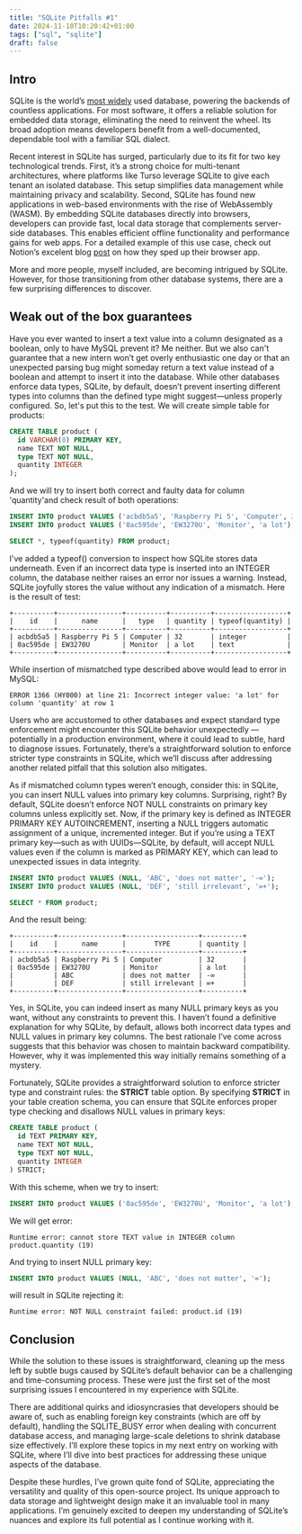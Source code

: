```yaml
---
title: "SQLite Pitfalls #1"
date: 2024-11-10T10:20:42+01:00
tags: ["sql", "sqlite"]
draft: false
---
```


## Intro

SQLite is the world’s  [most widely](https://www.sqlite.org/mostdeployed.html) used database, powering the backends of countless applications. For most software, it offers a reliable solution for embedded data storage, eliminating the need to reinvent the wheel. Its broad adoption means developers benefit from a well-documented, dependable tool with a familiar SQL dialect.

<!--more-->

Recent interest in SQLite has surged, particularly due to its fit for two key technological trends. First, it’s a strong choice for multi-tenant architectures, where platforms like Turso leverage SQLite to give each tenant an isolated database. This setup simplifies data management while maintaining privacy and scalability​. Second, SQLite has found new applications in web-based environments with the rise of WebAssembly (WASM). By embedding SQLite databases directly into browsers, developers can provide fast, local data storage that complements server-side databases. This enables efficient offline functionality and performance gains for web apps​. For a detailed example of this use case, check out Notion’s excelent blog [post](https://www.notion.so/blog/how-we-sped-up-notion-in-the-browser-with-wasm-sqlite) on how they sped up their browser app.

More and more people, myself included, are becoming intrigued by SQLite. However, for those transitioning from other database systems, there are a few surprising differences to discover.

## Weak out of the box guarantees

Have you ever wanted to insert a text value into a column designated as a boolean, only to have MySQL prevent it? Me neither. But we also can't guarantee that a new intern won’t get overly enthusiastic one day or that an unexpected parsing bug might someday return a text value instead of a boolean and attempt to insert it into the database. While other databases enforce data types, SQLite, by default, doesn’t prevent inserting different types into columns than the defined type might suggest—unless properly configured. So, let's put this to the test. We will create simple table for products:

```sql
CREATE TABLE product (
  id VARCHAR(8) PRIMARY KEY,
  name TEXT NOT NULL,
  type TEXT NOT NULL,
  quantity INTEGER
);
```

And we will try to insert both correct and faulty data for column 'quantity'and check result of both operations:

``` sql
INSERT INTO product VALUES ('acbdb5a5', 'Raspberry Pi 5', 'Computer', 32);
INSERT INTO product VALUES ('0ac595de', 'EW3270U', 'Monitor', 'a lot');

SELECT *, typeof(quantity) FROM product;
```

I've added a typeof() conversion to inspect how SQLite stores data underneath. Even if an incorrect data type is inserted into an INTEGER column, the database neither raises an error nor issues a warning. Instead, SQLite joyfully stores the value without any indication of a mismatch. Here is the result of test:

```
+----------+----------------+----------+----------+------------------+
|    id    |      name      |   type   | quantity | typeof(quantity) |
+----------+----------------+----------+----------+------------------+
| acbdb5a5 | Raspberry Pi 5 | Computer | 32       | integer          |
| 0ac595de | EW3270U        | Monitor  | a lot    | text             |
+----------+----------------+----------+----------+------------------+
```

While insertion of mismatched type described above would lead to error in MySQL:

```
ERROR 1366 (HY000) at line 21: Incorrect integer value: 'a lot' for column 'quantity' at row 1
```

Users who are accustomed to other databases and expect standard type enforcement might encounter this SQLite behavior unexpectedly — potentially in a production environment, where it could lead to subtle, hard to diagnose issues. Fortunately, there’s a straightforward solution to enforce stricter type constraints in SQLite, which we’ll discuss after addressing another related pitfall that this solution also mitigates.

As if mismatched column types weren’t enough, consider this: in SQLite, you can insert NULL values into primary key columns. Surprising, right? By default, SQLite doesn’t enforce NOT NULL constraints on primary key columns unless explicitly set. Now, if the primary key is defined as INTEGER PRIMARY KEY AUTOINCREMENT, inserting a NULL triggers automatic assignment of a unique, incremented integer. But if you’re using a TEXT primary key—such as with UUIDs—SQLite, by default, will accept NULL values even if the column is marked as PRIMARY KEY, which can lead to unexpected issues in data integrity.

```sql
INSERT INTO product VALUES (NULL, 'ABC', 'does not matter', '-∞');
INSERT INTO product VALUES (NULL, 'DEF', 'still irrelevant', '∞+');

SELECT * FROM product;
```

And the result being:

```
+----------+----------------+------------------+----------+
|    id    |      name      |       TYPE       | quantity |
+----------+----------------+------------------+----------+
| acbdb5a5 | Raspberry Pi 5 | Computer         | 32       |
| 0ac595de | EW3270U        | Monitor          | a lot    |
|          | ABC            | does not matter  | -∞       |
|          | DEF            | still irrelevant | ∞+       |
+----------+----------------+------------------+----------+
```

Yes, in SQLite, you can indeed insert as many NULL primary keys as you want, without any constraints to prevent this. I haven’t found a definitive explanation for why SQLite, by default, allows both incorrect data types and NULL values in primary key columns. The best rationale I’ve come across suggests that this behavior was chosen to maintain backward compatibility. However, why it was implemented this way initially remains something of a mystery.

Fortunately, SQLite provides a straightforward solution to enforce stricter type and constraint rules: the **STRICT** table option. By specifying **STRICT** in your table creation schema, you can ensure that SQLite enforces proper type checking and disallows NULL values in primary keys:

```sql
CREATE TABLE product (
  id TEXT PRIMARY KEY,
  name TEXT NOT NULL,
  type TEXT NOT NULL,
  quantity INTEGER
) STRICT;
```

With this scheme, when we try to insert:

``` sql
INSERT INTO product VALUES ('0ac595de', 'EW3270U', 'Monitor', 'a lot');
```

We will get error:

```
Runtime error: cannot store TEXT value in INTEGER column product.quantity (19)
```

And trying to insert NULL primary key:

```sql
INSERT INTO product VALUES (NULL, 'ABC', 'does not matter', '∞');
```

will result in SQLite rejecting it:

```
Runtime error: NOT NULL constraint failed: product.id (19)
```

## Conclusion

While the solution to these issues is straightforward, cleaning up the mess left by subtle bugs caused by SQLite’s default behavior can be a challenging and time-consuming process. These were just the first set of the most surprising issues I encountered in my experience with SQLite.

There are additional quirks and idiosyncrasies that developers should be aware of, such as enabling foreign key constraints (which are off by default), handling the SQLITE_BUSY error when dealing with concurrent database access, and managing large-scale deletions to shrink database size effectively. I’ll explore these topics in my next entry on working with SQLite, where I’ll dive into best practices for addressing these unique aspects of the database.

Despite these hurdles, I’ve grown quite fond of SQLite, appreciating the versatility and quality of this open-source project. Its unique approach to data storage and lightweight design make it an invaluable tool in many applications. I’m genuinely excited to deepen my understanding of SQLite’s nuances and explore its full potential as I continue working with it.